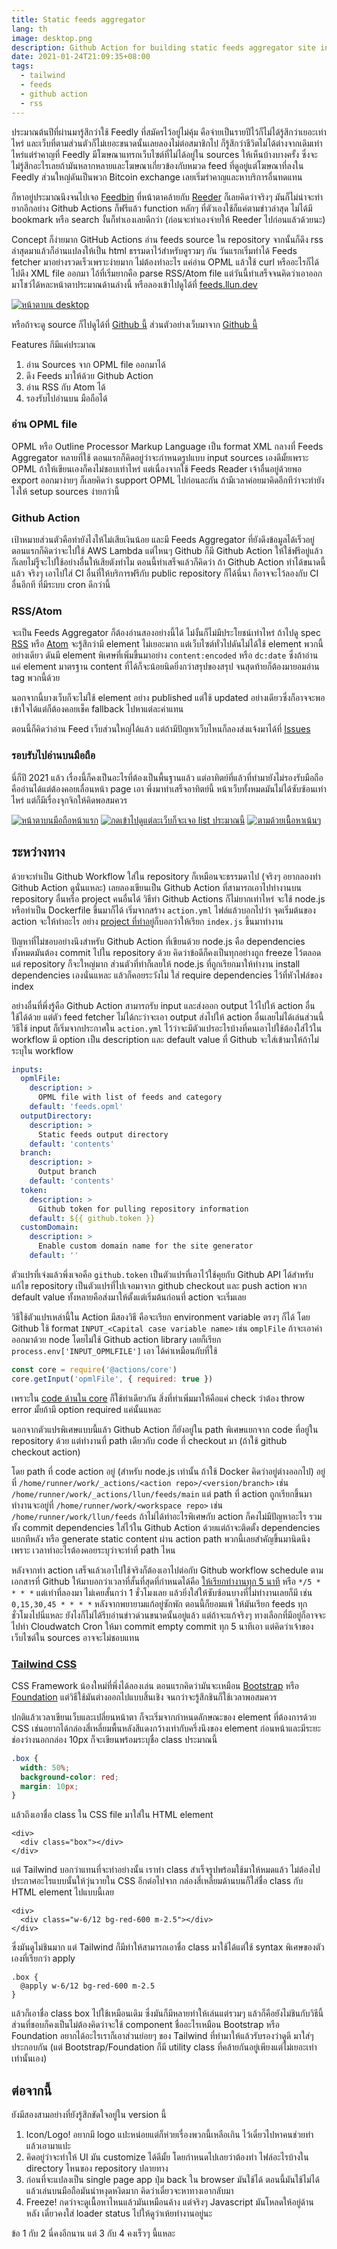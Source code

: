 ```yaml
---
title: Static feeds aggregator
lang: th
image: desktop.png
description: Github Action for building static feeds aggregator site in your repository
date: 2021-01-24T21:09:35+08:00
tags:
  - tailwind
  - feeds
  - github action
  - rss
---
```


ประมาณต้นปีที่ผ่านมารู้สึกว่าใช้ Feedly ที่สมัครไว้อยู่ไม่คุ้ม คือจ่ายเป็นรายปีไว้ก็ไม่ได้รู้สึกว่าเยอะเท่าไหร่ และเว็บที่ตามส่วนตัวก็ไม่เยอะขนาดนั้นเลยลองไม่ต่อสมาชิกไป ก็รู้สึกว่าชีวิตไม่ได้ต่างจากเดิมเท่าไหร่แต่รำคาญที่ Feedly มีโฆษณาแทรกเว็บไซต์ที่ไม่ได้อยู่ใน sources ให้เห็นบ้างบางครั้ง ซึ่งจะไม่รู้สึกอะไรเลยถ้ามันหลากหลายและโฆษณาเกี่ยวข้องกับหมวด feed ที่ดูอยู่แต่โฆษณาที่ลงใน Feedly ส่วนใหญ่ดันเป็นพวก Bitcoin exchange เลยเริ่มรำคาญและหาบริการอื่นทดแทน

ก็หาอยู่ประมาณนึงจนไปเจอ [Feedbin](https://feedbin.com/) ที่หน้าตาคล้ายกับ [Reeder](https://reederapp.com/) ก็เลยคิดว่าจริงๆ มันก็ไม่น่าจะทำยากอีกอย่าง Github Actions ก็ฟรีแล้ว function หลักๆ ที่ตัวเองใช้ก็แค่ตามข่าวล่าสุด ไม่ได้มี bookmark หรือ search งั้นก็ทำเองเลยดีกว่า (ก่อนจะทำเองจ่ายให้ Reeder ไปก่อนแล้วด้วยนะ)

Concept ก็ง่ายมาก GitHub Actions อ่าน feeds source ใน repository จากนั้นก็ดึง rss ล่าสุดมาแล้วก็อ่านแปลงให้เป็น html ธรรมดาไว้สำหรับดูรวมๆ กัน วันแรกเริ่มทำได้ Feeds fetcher มาอย่างรวดเร็วเพราะง่ายมาก ไม่ต้องทำอะไร แค่อ่าน OPML แล้วใช้ curl หรืออะไรก็ได้ไปดึง XML file ออกมา ไอ้ที่เริ่มยากคือ parse RSS/Atom file แต่วันนี้ทำเสร็จจนคิดว่าเอาออกมาโชว์ได้หละหน้าตาประมาณด้านล่างนี้ หรือลองเข้าไปดูได้ที่ [feeds.llun.dev](https://feeds.llun.dev)

[![หน้าตาบน desktop](desktop-pichi.png)](desktop.png)

หรือถ้าจะดู source ก็ไปดูได้ที่ [Github นี้](https://github.com/llun/feeds) ส่วนตัวอย่างเว็บมาจาก [Github นี้](https://github.com/llun/personal-feeds)

Features กีมีแค่ประมาณ

1. อ่าน Sources จาก OPML file ออกมาได้
2. ดึง Feeds มาให้ด้วย Github Action
3. อ่าน RSS กับ Atom ได้
4. รองรับไปอ่านบน มือถือได้

### อ่าน OPML file

OPML หรือ Outline Processor Markup Language เป็น format XML กลางที่ Feeds Aggregator หลายที่ใช้ ตอนแรกก็คิดอยู่ว่าจะกำหนดรูปแบบ input sources เองดีมั้ยเพราะ OPML ถ้าให้เขียนเองก็คงไม่ชอบเท่าไหร่ แต่เนื่องจากใช้ Feeds Reader เจ้าอื่นอยู่ด้วยพอ export ออกมาง่ายๆ ก็เลยคิดว่า support OPML ไปก่อนละกัน ถ้ามีเวลาค่อยมาคิดอีกทีว่าจะทำยังไงให้ setup sources ง่ายกว่านี้

### Github Action

เป้าหมายส่วนตัวคือทำยังไงให้ไม่เสียเงินน้อย และมี Feeds Aggregator ที่ยังดึงข้อมูลได้เร็วอยู่ ตอนแรกก็คิดว่าจะไปใช้ AWS Lambda แต่ไหนๆ Github ก็มี Github Action ให้ใช้ฟรีอยู่แล้ว ก็เลยไม่รู็จะไปใช้อย่างอื่นให้เสียตังทำไม
ตอนนี้ทำเสร็จแล้วก็คิดว่า ถ้า Github Action ทำได้ขนาดนี้แล้ว จริงๆ เอาไปใส่ CI อื่นที่ให้บริการฟรีกับ public repository ก็ได้นี่นา ก็อาจจะไว้ลองกับ CI อื่นอีกที ที่มีระบบ cron ดีกว่านี้

### RSS/Atom

จะเป็น Feeds Aggregator ก็ต้องอ่านสองอย่างนี้ได้ ไม่งั้นก็ไม่มีประโยชน์เท่าไหร่ ถ้าไปดู spec [RSS](https://validator.w3.org/feed/docs/rss2.html) หรือ [Atom](https://tools.ietf.org/html/rfc4287) จะรู้สึกว่ามี element ไม่เยอะมาก แต่เว็บไซต์ทั่วไปดันไม่ได้ใช้ element พวกนี้อย่างเดียว ดันมี element พิเศษที่เพิ่มขึ้นมาอย่าง `content:encoded` หรือ `dc:date` ซึ่งถ้าอ่านแค่ element มาตรฐาน content ที่ได้ก็จะน้อยนิดยิ่งกว่าสรุปของสรุป จนสุดท้ายก็ต้องมายอมอ่าน tag พวกนี้ด้วย

นอกจากนี้บางเว็บก็จะไม่ใช้ element อย่าง published แต่ใช้ updated อย่างเดียวซึ่งก็อาจจะพอเข้าใจได้แต่ก็ต้องคอยเช็ค fallback ไปหาแต่ละค่าแทน

ตอนนี้ก็คิดว่าอ่าน Feed เว็บส่วนใหญ่ได้แล้ว แต่ถ้ามีปัญหาเว็บไหนก็ลองส่งแจ้งมาได้ที่ [Issues](https://github.com/llun/feeds/issues)

### รอบรับไปอ่านบนมือถือ

นี่ก็ปี 2021 แล้ว เรื่องนี้ก็คงเป็นอะไรที่ต้องเป็นพื้นฐานแล้ว แต่อาทิตย์ที่แล้วที่ทำมายังไม่รองรับมือถือ คืออ่านได้แต่ต้องคอยเลื่อนหน้า page เอา พึ่งมาทำเสร็จอาทิตย์นี้ หน้าเว็บทั้งหมดมันไม่ได้ซับซ้อนเท่าไหร่ แต่ก็มีเรื่องจุกจิกให้คิดพอสมควร

[![หน้าตาบนมือถือหน้าแรก](mobile-category-pichi.png)](mobile-category.png)
[![กดเข้าไปดูแต่ละเว็บก็จะเจอ list ประมาณนี้](mobile-site-list-pichi.png)](mobile-site-list.png)
[![ตามด้วยเนื้อหาเน้นๆ](mobile-content-pichi.png)](mobile-content.png)

## ระหว่างทาง

ด้วยจะทำเป็น Github Workflow ใส่ใน repository ก็เหมือนจะธรรมดาไป (จริงๆ อยากลองทำ Github Action ดูนั่นแหละ) เลยลองเขียนเป็น Github Action ที่สามารถเอาไปทำงานบน repository อื่นหรือ project คนอื่นได้ วิธีทำ Github Actions ก็ไม่ยากเท่าไหร่ จะใช้ node.js หรือทำเป็น Dockerfile ขึ้นมาก็ได้ เริ่มจากสร้าง `action.yml` ไฟล์แล้วบอกไปว่า จุดเริ่มต้นของ action จะให้ทำอะไร อย่าง [project ที่ทำอยู่](https://github.com/llun/feeds/blob/main/action.yml)ก็บอกว่าให้เรียก `index.js` ขึ้นมาทำงาน

ปัญหาที่ไม่ชอบอย่างนึงสำหรับ Github Action ที่เขียนด้วย node.js คือ dependencies ทั้งหมดมันต้อง commit ไปใน repository ด้วย คิดว่าข้อดีก็คงเป็นทุกอย่างถูก freeze ไว้ตลอด แต่ repository ก็จะใหญ่มาก ส่วนตัวที่ทำก็เลยให้ node.js ที่ถูกเรียกมาให้ทำงาน install dependencies เองนั่นแหละ แล้วก็คอยระวังไม่ ใส่ require dependencies ไว้ที่หัวไฟล์ของ index

อย่างอื่นที่พึ่งรู้คือ Github Action สามารถรับ input และส่งออก output ไว้ไปให้ action อื่นใช้ได้ด้วย แต่ตัว feed fetcher ไม่ได้กะว่าจะเอา output ส่งไปให้ action อื่นเลยไม่ได้เล่นส่วนนี้ วิธีใช้ input ก็เริ่มจากประกาศใน `action.yml` ไว้ว่าจะมีตัวแปรอะไรบ้างที่คนเอาไปใช้ต้องใส่ไว้ใน workflow มี option เป็น description และ default value ที่ Github จะใส่เข้ามาให้ถ้าไม่ระบุใน workflow

```yml
inputs:
  opmlFile:
    description: >
      OPML file with list of feeds and category
    default: 'feeds.opml'
  outputDirectory:
    description: >
      Static feeds output directory
    default: 'contents'
  branch:
    description: >
      Output branch
    default: 'contents'
  token:
    description: >
      Github token for pulling repository information
    default: ${{ github.token }}
  customDomain:
    description: >
      Enable custom domain name for the site generator
    default: ''
```

ตัวแปรที่เจ๋งแล้วพึ่งเจอคือ `github.token` เป็นตัวแปรที่เอาไว้ใช้คุยกับ Github API ได้สำหรับแก้ไข repository เป็นตัวแปรที่ไปเจอมาจาก github checkout และ push action พวก default value ทั้งหลายคือส่งมาให้ตั้งแต่เริ่มต้นก่อนที่ action จะเริ่มเลย

วิธีใช้ตัวแปรเหล่านี้ใน Action มีสองวิธี คือจะเรียก environment variable ตรงๆ ก็ได้ โดย Github ใช้ format `INPUT_<Capital case variable name>` เช่น `omplFile` ถ้าจะเอาค่าออกมาด้วย node โดยไม่ใช้ Github action library เลยก็เรียก `process.env['INPUT_OPMLFILE']` เอา ได้ค่าเหมือนกับที่ใช้

```js
const core = require('@actions/core')
core.getInput('opmlFile', { required: true })
```

เพราะใน [code ด้านใน core](https://github.com/actions/toolkit/blob/main/packages/core/src/core.ts#L85-L86) ก็ใช้ท่าเดียวกัน สิ่งที่ทำเพิ่มมาให้คือแค่ check ว่าต้อง throw error มั้ยถ้ามี option required แค่นั้นแหละ

นอกจากตัวแปรพิเศษแบบนี้แล้ว Github Action ก็ยังอยู่ใน path พิเศษแยกจาก code ที่อยู่ใน repository ด้วย แต่ทำงานที่ path เดียวกับ code ที่ checkout มา​ (ถ้าใช้ github checkout action)

โดย path ที่ code action อยู่ (สำหรับ node.js เท่านั้น ถ้าใช้ Docker คิดว่าอยู่ต่างออกไป) อยู่ที่ `/home/runner/work/_actions/<action repo>/<version/branch>` เช่น `/home/runner/work/_actions/llun/feeds/main` แต่ path ที่ action ถูกเรียกขึ้นมาทำงานจะอยู่ที่ `/home/runner/work/<workspace repo>` เช่น `/home/runner/work/llun/feeds` ถ้าไม่ได้ทำอะไรพิเศษกับ action ก็คงไม่มีปัญหาอะไร รวมทั้ง commit dependencies ใส่ไว้ใน Github Action ด้วยแต่ถ้าจะติดตั้ง dependencies แยกทีหลัง หรือ generate static content ผ่าน action path พวกนี้เลยสำคัญขึ้นมานิดนึงเพราะ เวลาทำอะไรต้องคอยระบุว่าจะทำที่ path ไหน

หลังจากทำ action เสร็จแล้วเอาไปใช้จริงก็ต้องเอาไปต่อกับ Github workflow schedule ตามเอกสารที่ Github ให้มาบอกว่าเวลาที่สั้นที่สุดที่กำหนดได้คือ [ให้เรียกทำงานทุก 5 นาที](https://docs.github.com/en/actions/reference/workflow-syntax-for-github-actions#onschedule) หรือ `*/5 * * * *` แต่เท่าที่ลองมา ไม่เคยสั้นกว่า 1 ชั่วโมงเลย แล้วยิ่งใส่ให้ซับซ้อนบางที่ไม่ทำงานเลยก็มี เช่น `0,15,30,45 * * * *` หลังจากพยายามแก้อยู่ซักพัก ตอนนี้ก็ยอมแพ้ ให้มันเรียก feeds ทุกชั่วโมงไปนี่แหละ ยังไงก็ไม่ได้รีบอ่านข่าวด่วนขนาดนั้นอยู่แล้ว แต่ถ้าจะแก้จริงๆ ทางเลือกที่มีอยู่ก็อาจจะไปทำ Cloudwatch Cron ให้มา commit empty commit ทุก 5 นาทีเอา แต่คิดว่าเจ้าของเว็บไซต์ใน sources อาจจะไม่ชอบแทน

### [Tailwind CSS](https://tailwindcss.com/)

CSS Framework น้องใหม่ที่พึ่งได้ลองเล่น ตอนแรกคิดว่ามันจะเหมือน [Bootstrap](https://getbootstrap.com/) หรือ [Foundation](https://get.foundation/) แต่วิธีใช้มันต่างออกไปแบบสิ้นเชิง จนกว่าจะรู้สึกชินก็ใช้เวลาพอสมควร

ปกติแล้วเวลาเขียนเว็บและเปลี่ยนหน้าตา ก็จะเริ่มจากกำหนดลักษณะของ element ที่ต้องการด้วย CSS เช่นอยากได้กล่องสี่เหลี่ยมพื้นหลังสีแดงกว้างเท่ากับครึ่งนึงของ element ก่อนหน้าและมีระยะช่องว่างนอกกล่อง 10px ก็จะเขียนพร้อมระบุชื่อ class ประมาณนี้

```css
.box {
  width: 50%;
  background-color: red;
  margin: 10px;
}
```

แล้วถึงเอาชื่อ class ใน CSS file มาใส่ใน HTML element

```
<div>
  <div class="box"></div>
</div>
```

แต่ Tailwind บอกว่าแทนที่จะทำอย่างนั้น เราทำ class สำเร็จรูปพร้อมใช้มาให้หมดแล้ว ไม่ต้องไปประกาศอะไรแบบนั้นให้วุ่นวายใน CSS อีกต่อไปจาก กล่องสี่เหลี่ยมด้านบนก็ใส่ชื่อ class กับ HTML element ไปแบบนี้เลย

```
<div>
  <div class="w-6/12 bg-red-600 m-2.5"></div>
</div>
```

ซึ่งมันดูไม่ชินมาก แต่ Tailwind ก็มีท่าให้สามารถเอาชื่อ class มาใช้ได้แต่ใช้ syntax พิเศษของตัวเองที่เรียกว่า apply

```
.box {
  @apply w-6/12 bg-red-600 m-2.5
}
```

แล้วก็เอาชื่อ class box ไปใช้เหมือนเดิม ซึ่งมันก็มีหลายท่าให้เล่นแต่รวมๆ แล้วก็คือยังไม่ชินกับวิธีนี้ ส่วนที่ชอบก็คงเป็นไม่ต้องคิดว่าจะใช้ component ชื่ออะไรเหมือน Bootstrap หรือ Foundation อยากได้อะไรเราก็เอาส่วนย่อยๆ ของ Tailwind ที่ทำมาให้แล้วรับรองว่าดูดี มาใส่ๆ ประกอบกัน (แต่ Bootstrap/Foundation ก็มี utility class ที่คล้ายกันอยู่เพียงแต่ไม่เยอะเท่า เท่านั้นเอง)

## ต่อจากนี้

ยังมีสองสามอย่างที่ยังรู้สึกขัดใจอยู่ใน version นี้

1. Icon/Logo! อยากมี logo แปะหน่อยแต่ก็ห่วยเรื่องพวกนี้เหลือเกิน ไว้เดี๋ยวไปหาคนช่วยทำแล้วเอามาแปะ
2. คิดอยู่ว่าจะทำให้ UI มัน customize ได้ดีมั้ย โดยกำหนดไปเลยว่าต้องทำ ไฟล์อะไรบ้างใน directory ไหนของ repository ปลายทาง
3. ก่อนที่จะแปลงเป็น single page app ปุ่ม back ใน browser มันใช้ได้ ตอนนี้มันใช้ไม่ได้ แล้วเล่นบนมือถือมันน่าหงุดหงิดมาก คิดว่าเดี๋ยวจะหาทางเอากลับมา
4. Freeze! กดว่าจะดูเนื้อหาไหนแล้วมันเหมือนค้าง แต่จริงๆ Javascript มันโหลดให้อยู่ด้านหลัง เดี๋ยวคงใส่ loader status ไปให้ดูว่าเห้ยทำงานอยู่นะ

ข้อ 1 กับ 2 นี่คงอีกนาน แต่ 3 กับ 4 คงเร็วๆ นี้แหละ
